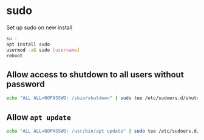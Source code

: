 # sudo
Set up sudo on new install

```sh
su -
apt install sudo
usermod -aG sudo [username]
reboot
```

## Allow access to shutdown to all users without password
```sh
echo "ALL ALL=NOPASSWD: /sbin/shutdown" | sudo tee /etc/sudoers.d/shutdown > /dev/null
```

## Allow `apt update`
```sh
echo "ALL ALL=NOPASSWD: /usr/bin/apt update" | sudo tee /etc/sudoers.d/apt-update > /dev/null
```